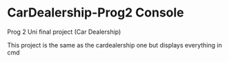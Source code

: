 # CarDealership-Prog2 Console
Prog 2 Uni final project (Car Dealership)

This project is the same as the cardealership one but displays everything in cmd
